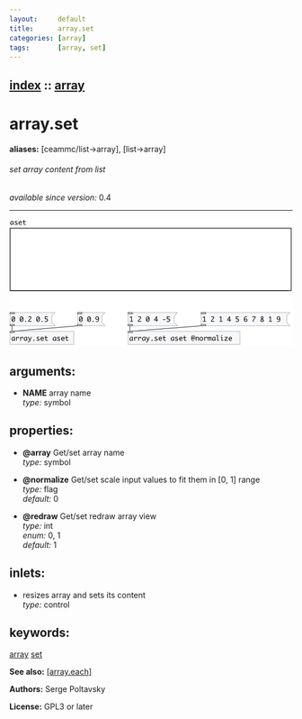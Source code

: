 ```yaml
---
layout:     default
title:      array.set
categories: [array]
tags:       [array, set]
---
```

[index](index.html) :: [array](category_array.html)
---

# array.set
**aliases:** [ceammc/list-&gt;array], [list-&gt;array]


###### set array content from list

*available since version:* 0.4

---




[![example](../examples/img/array.set.jpg)](../examples/pd/array.set.pd)



## arguments:

* **NAME**
array name<br>
_type:_ symbol<br>





## properties:

* **@array** 
Get/set array name<br>
_type:_ symbol<br>

* **@normalize** 
Get/set scale input values to fit them in [0, 1] range<br>
_type:_ flag<br>
_default:_ 0<br>

* **@redraw** 
Get/set redraw array view<br>
_type:_ int<br>
_enum:_ 0, 1<br>
_default:_ 1<br>



## inlets:

* resizes array and sets its content<br>
_type:_ control





## keywords:

[array](keywords/array.html)
[set](keywords/set.html)



**See also:**
[\[array.each\]](array.each.html)




**Authors:** Serge Poltavsky




**License:** GPL3 or later





